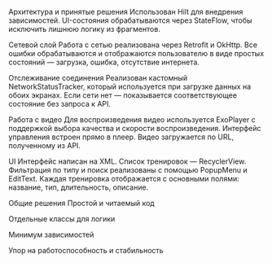 Архитектура и принятые решения
Использован Hilt для внедрения зависимостей.
UI-состояния обрабатываются через StateFlow, чтобы исключить лишнюю логику из фрагментов.

Сетевой слой
Работа с сетью реализована через Retrofit и OkHttp.
Все ошибки обрабатываются и отображаются пользователю в виде простых состояний — загрузка, ошибка, отсутствие интернета.

Отслеживание соединения
Реализован кастомный NetworkStatusTracker, который используется при загрузке данных на обоих экранах.
Если сети нет — показывается соответствующее состояние без запроса к API.

Работа с видео
Для воспроизведения видео используется ExoPlayer с поддержкой выбора качества и скорости воспроизведения.
Интерфейс управления встроен прямо в плеер.
Видео загружается по URL, полученному из API.

UI
Интерфейс написан на XML.
Список тренировок — RecyclerView.
Фильтрация по типу и поиск реализованы с помощью PopupMenu и EditText.
Каждая тренировка отображается с основными полями: название, тип, длительность, описание.

Общие решения
Простой и читаемый код

Отдельные классы для логики

Минимум зависимостей

Упор на работоспособность и стабильность
